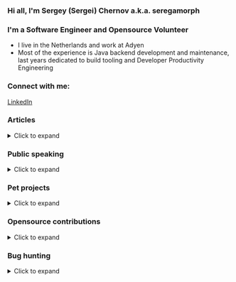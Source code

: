 
### Hi all, I'm Sergey (Sergei) Chernov a.k.a. seregamorph

### I'm a Software Engineer and Opensource Volunteer

- I live in the Netherlands and work at Adyen
- Most of the experience is Java backend development and maintenance,
last years dedicated to build tooling and Developer Productivity Engineering

### Connect with me:
[LinkedIn](https://linkedin.com/in/schernov/)

### Articles
<details>
  <summary>Click to expand</summary>

* Simple release management with git [rus](https://habr.com/ru/post/159107/)
* Refactoring legacy-project to Dependency Injection. Sith's way [rus](https://habr.com/ru/post/217523/)
* CharSequence magic [rus](https://habr.com/ru/post/345660/)
* Obtaining Method from Method Reference [rus](https://habr.com/ru/post/522774/)
* Extension methods in Java [rus](https://habr.com/ru/post/527688/)
* Fluent setter: breaking the convention [eng](https://medium.com/miro-engineering/fluent-setter-breaking-the-convention-33ce3433126e) 
* Obtaining generic type at runtime [rus](https://habr.com/ru/post/588252/)

</details>

### Public speaking
<details>
  <summary>Click to expand</summary>

* Improving Spring Boot tests efficiency [YouTube](https://www.youtube.com/watch?v=_Vci_5nr8R0) (hosted by AtomicJar/TestContainers)
* Improving Spring Boot tests efficiency [JUG Meetup](https://www.meetup.com/amsterdam-java-user-group/events/298353251/) (hosted by Adyen)

</details>

### Pet projects
<details>
  <summary>Click to expand</summary>

* [spring-test-smart-context](https://github.com/seregamorph/spring-test-smart-context) - Improving Spring 
Boot test efficiency (available on Maven Central)
* [hamcrest-more-matchers](https://github.com/seregamorph/hamcrest-more-matchers) - additional Hamcrest matchers
to verify collection order and extracted values (available on Maven Central)
* [morejdbc](https://github.com/seregamorph/morejdbc) - helpers to call Oracle storable procedures/functions
(available on Maven Central)
* [reactive-cassandra](https://github.com/seregamorph/reactive-cassandra) - extensions for reactive-style
(a.k.a. Promise) Futures for cassandra driver 2.x
* [binaryxml](https://github.com/seregamorph/binaryxml) - own lightweight binary xml serialization library
* [miro-app-oauth](https://github.com/seregamorph/miro-app-oauth) - sample OAuth application for Miro
* [Morph3D Screen Saver](https://github.com/seregamorph/morph3d) - Screen Saver for Windows, it was very popular in the 2000s
* [All personal repositories](https://github.com/seregamorph?tab=repositories&q=&type=source&language=&sort=)

</details>

### Opensource contributions
<details>
  <summary>Click to expand</summary>

* [pgjdbc](https://github.com/pgjdbc/pgjdbc)
  - [connectTimeout property support](https://github.com/pgjdbc/pgjdbc/pull/140)
* [maven](https://maven.apache.org/)
  - [Fix DefaultExceptionHandler NPE](https://github.com/apache/maven/pull/241)
* [frontend-maven-plugin](https://github.com/eirslett/frontend-maven-plugin)
  - [Self repairing in case of corrupted state](https://github.com/eirslett/frontend-maven-plugin/pull/807)
  - [Support arm64 binaries since Node.js v16](https://github.com/eirslett/frontend-maven-plugin/pull/970)
* [hibernate-orm](https://github.com/hibernate/hibernate-orm)
  - [Order.reverse() contract string following](https://github.com/hibernate/hibernate-orm/pull/3272)
  - [Order.reverse() contract strict following backport](https://github.com/hibernate/hibernate-orm/pull/3271)
* [jackson-databind](https://github.com/FasterXML/jackson-databind)
  - [Fix default CharSequence serialization](https://github.com/FasterXML/jackson-databind/pull/3332)
* [IntelliJ IDEA Community Edition](https://github.com/JetBrains/intellij-community)
  - [Fix maven import for non-case sensitive unique artifactId](https://github.com/JetBrains/intellij-community/pull/2435)
* [spring-framework](https://github.com/spring-projects/spring-framework)
  - [Optimize context caching in the TestContext framework \[open\]](https://github.com/spring-projects/spring-framework/issues/32289)
* [dependency-analysis-gradle-plugin](https://github.com/autonomousapps/dependency-analysis-gradle-plugin)
  - [Reason explanation id ambiguity](https://github.com/autonomousapps/dependency-analysis-gradle-plugin/pull/1125)
  - [Fix ArtifactsReportTask caching for included builds \[open\]](https://github.com/autonomousapps/dependency-analysis-gradle-plugin/pull/1168)
  - [Fix incomplete reason explanation on multi capabilities](https://github.com/autonomousapps/dependency-analysis-gradle-plugin/pull/1170)
  - [Print build path in projectHealth \[open\]](https://github.com/autonomousapps/dependency-analysis-gradle-plugin/pull/1178)
* [easy-random](https://github.com/j-easy/easy-random)
  - [Repeatable random object](https://github.com/j-easy/easy-random/pull/413)
* [commons-beanutils](https://github.com/apache/commons-beanutils)
  - [BEANUTILS-541 - Fix FluentPropertyBeanIntrospector](https://github.com/apache/commons-beanutils/pull/234)
* [github-api](https://github.com/hub4j/github-api)
  - [user, push, pull event extensions](https://github.com/hub4j/github-api/pull/944)
  - [pullRequestReview.review.htmlUrl](https://github.com/hub4j/github-api/pull/946)
  - [Base event payload](https://github.com/hub4j/github-api/pull/976)
  - [pull_request action "edited".changes](https://github.com/hub4j/github-api/pull/979)
* [undertow](https://github.com/undertow-io/undertow)
  - [Path template matched parameters should keep order](https://github.com/undertow-io/undertow/pull/983)
* [testng](https://github.com/cbeust/testng)
  - [Failsafe reports (Exception)](https://github.com/cbeust/testng/pull/2808)
  - [Failsafe reports (parameter)](https://github.com/cbeust/testng/pull/2831)
* [rsocket-java](https://github.com/rsocket/rsocket-java)
  - [Fix build for Apple M1](https://github.com/rsocket/rsocket-java/pull/1001/files)
* [micronaut](https://github.com/micronaut-projects/micronaut-starter)
  - [Fix gradlew/mnvw generation](https://github.com/micronaut-projects/micronaut-starter/pull/923)
* [quarkus](https://github.com/quarkusio/quarkus)
  - [Fix gradlew/mnvw generation](https://github.com/quarkusio/quarkus/pull/20513)
* [All pull requests](https://github.com/pulls?q=is%3Apr+author%3Aseregamorph+archived%3Afalse+is%3Aclosed)

</details>

### Bug hunting
<details>
  <summary>Click to expand</summary>

* JetBrains
  - [all projects](https://youtrack.jetbrains.com/issues?q=reported%20by:%20Sergey.Chernov%20)
* Various GitHub projects
  - [all projects](https://github.com/issues?q=is%3Aissue+author%3Aseregamorph+archived%3Afalse+is%3Aclosed)

![](https://komarev.com/ghpvc/?username=seregamorph&style=flat-square&abbreviated=true)

</details>

